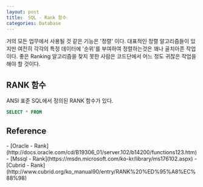 ```yaml
---
layout: post
title:  SQL - Rank 함수
categories: Database
---
```


거의 모든 업무에서 사용될 것 같은 기능은 '정렬' 이다. 대표적인 정렬 알고리즘들이 있지만 여전히 각각의 특정 데이터에 '순위'를 부여하여 정렬하는것은 꽤나 골치아픈 작업이다. 좋은 Ranking 알고리즘을 찾지 못한 사람은 코드단에서 어느 정도 귀찮은 작업을 해야 할 것이다.

<h2>RANK 함수</h2>
ANSI 표준 SQL에서 정의된 RANK 함수가 있다. 

```sql
SELECT * FROM
```

<h2>Reference</h2>
- [Oracle - Rank](http://docs.oracle.com/cd/B19306_01/server.102/b14200/functions123.htm)
- [Mssql - Rank](https://msdn.microsoft.com/ko-kr/library/ms176102.aspx)
- [Cubrid - Rank](http://www.cubrid.org/ko_manual90/entry/RANK%20%ED%95%A8%EC%88%98)
